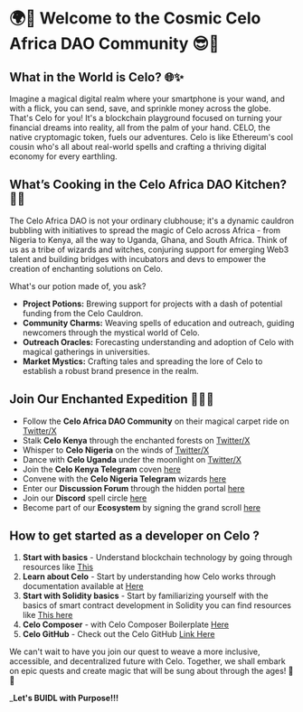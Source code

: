 # 🌍🚀 Welcome to the Cosmic Celo Africa DAO Community 😎🌟

## What in the World is Celo? 🌐✨

Imagine a magical digital realm where your smartphone is your wand, and with a flick, you can send, save, and sprinkle money across the globe. That's Celo for you! It's a blockchain playground focused on turning your financial dreams into reality, all from the palm of your hand. CELO, the native cryptomagic token, fuels our adventures. Celo is like Ethereum's cool cousin who's all about real-world spells and crafting a thriving digital economy for every earthling.

## What’s Cooking in the Celo Africa DAO Kitchen? 🍲🎩

The Celo Africa DAO is not your ordinary clubhouse; it's a dynamic cauldron bubbling with initiatives to spread the magic of Celo across Africa - from Nigeria to Kenya, all the way to Uganda, Ghana, and South Africa. Think of us as a tribe of wizards and witches, conjuring support for emerging Web3 talent and building bridges with incubators and devs to empower the creation of enchanting solutions on Celo.

What's our potion made of, you ask?
- **Project Potions:** Brewing support for projects with a dash of potential funding from the Celo Cauldron.
- **Community Charms:** Weaving spells of education and outreach, guiding newcomers through the mystical world of Celo.
- **Outreach Oracles:** Forecasting understanding and adoption of Celo with magical gatherings in universities.
- **Market Mystics:** Crafting tales and spreading the lore of Celo to establish a robust brand presence in the realm.

## Join Our Enchanted Expedition 🧙‍♂️🔮

- Follow the **Celo Africa DAO Community** on their magical carpet ride on [Twitter/X](https://twitter.com/CeloAfricaDao)
- Stalk **Celo Kenya** through the enchanted forests on [Twitter/X](https://twitter.com/CeloKenya)
- Whisper to **Celo Nigeria** on the winds of [Twitter/X](https://twitter.com/CeloNigeria)
- Dance with **Celo Uganda** under the moonlight on [Twitter/X](https://twitter.com/CeloUganda)
- Join the **Celo Kenya Telegram** coven [here](https://t.me/celokenyadevelopers)
- Convene with the **Celo Nigeria Telegram** wizards [here](https://t.me/CeloNigeria)
- Enter our **Discussion Forum** through the hidden portal [here](https://forum.celo.org/)
- Join our **Discord** spell circle [here](https://discord.com/invite/celo)
- Become part of our **Ecosystem** by signing the grand scroll [here](https://docs.celo.org/community/grant-playbook)

## How to get started as a developer on Celo ?

1. **Start with basics** - Understand blockchain technology by going through resources like [This](https://docs.soliditylang.org/en/v0.8.24/)
2. **Learn about Celo** - Start by understanding how Celo works through documentation available at [Here](https://docs.celo.org/)
3. **Start with Solidity basics** - Start by familiarizing yourself with the  basics of smart contract development in Solidity you can find resources like [This here](https://solidity-by-example.org/)
4. **Celo Composer** - with Celo Composer Boilerplate [Here](https://github.com/celo-org/celo-composer)
5. **Celo GitHub** - Check out the Celo GitHub [Link Here](https://github.com/celo-org)

We can't wait to have you join our quest to weave a more inclusive, accessible, and decentralized future with Celo. 
Together, we shall embark on epic quests and create magic that will be sung about through the ages! 🌈✨

_**Let's BUIDL with Purpose!!!**